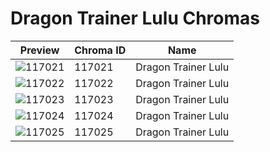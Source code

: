 # Dragon Trainer Lulu Chromas

| Preview | Chroma ID | Name |
|---------|-----------|------|
| ![117021](https://raw.communitydragon.org/latest/plugins/rcp-be-lol-game-data/global/default/v1/champion-chroma-images/117/117021.png) | 117021 | Dragon Trainer Lulu |
| ![117022](https://raw.communitydragon.org/latest/plugins/rcp-be-lol-game-data/global/default/v1/champion-chroma-images/117/117022.png) | 117022 | Dragon Trainer Lulu |
| ![117023](https://raw.communitydragon.org/latest/plugins/rcp-be-lol-game-data/global/default/v1/champion-chroma-images/117/117023.png) | 117023 | Dragon Trainer Lulu |
| ![117024](https://raw.communitydragon.org/latest/plugins/rcp-be-lol-game-data/global/default/v1/champion-chroma-images/117/117024.png) | 117024 | Dragon Trainer Lulu |
| ![117025](https://raw.communitydragon.org/latest/plugins/rcp-be-lol-game-data/global/default/v1/champion-chroma-images/117/117025.png) | 117025 | Dragon Trainer Lulu |